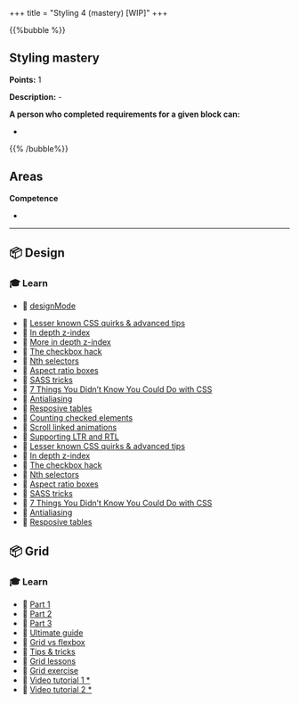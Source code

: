 +++
title = "Styling 4 (mastery) [WIP]"
+++

{{%bubble %}}

## Styling mastery

**Points:** 1

**Description:** -

**A person who completed requirements for a given block can:**

-

{{% /bubble%}}

## Areas

**Competence**

-

---

## 📦 Design

### 🎓 Learn

- 📗 [designMode](https://dev.to/arbaoui_mehdi/edit-your-website-live-in-google-chrome-by-using-document-designmode-5d9h)
* 📗 [Lesser known CSS quirks & advanced tips](https://medium.com/@peedutuisk/lesser-known-css-quirks-oddities-and-advanced-tips-css-is-awesome-8ee3d16295bb)
* 📗 [In depth z-index](https://philipwalton.com/articles/what-no-one-told-you-about-z-index/)
* 📗 [More in depth z-index](https://www.joshwcomeau.com/css/stacking-contexts)
* 📗 [The checkbox hack](https://css-tricks.com/the-checkbox-hack/)
* 📗 [Nth selectors](http://nthmaster.com/)
* 📗 [Aspect ratio boxes](https://css-tricks.com/aspect-ratio-boxes/)
* 📗 [SASS tricks](https://selleo.com/til/posts/a7wesnz6to-sass-bem-not-til-but-still-some-interesting-magic)
* 📗 [7 Things You Didn’t Know You Could Do with CSS](https://davidwalsh.name/css-facts)
* 📗 [Antialiasing](https://medium.com/better-programming/improving-font-rendering-with-css-3383fc358cbc)
* 📗 [Resposive tables](https://css-tricks.com/responsive-data-tables/)
* 📗 [Counting checked elements](https://codersblock.com/blog/diving-into-the-before-and-after-pseudo-elements/#showing-counts-with-counters)
* 📗 [Scroll linked animations](https://www.bram.us/2021/02/23/the-future-of-css-scroll-linked-animations-part-1/)
* 📗 [Supporting LTR and RTL](https://www.youtube.com/watch?v=01H-8K3AZAs)
* 📗 [Lesser known CSS quirks & advanced tips](https://medium.com/@peedutuisk/lesser-known-css-quirks-oddities-and-advanced-tips-css-is-awesome-8ee3d16295bb)
* 📗 [In depth z-index](https://philipwalton.com/articles/what-no-one-told-you-about-z-index/)
* 📗 [The checkbox hack](https://css-tricks.com/the-checkbox-hack/)
* 📗 [Nth selectors](http://nthmaster.com/)
* 📗 [Aspect ratio boxes](https://css-tricks.com/aspect-ratio-boxes/)
* 📗 [SASS tricks](https://selleo.com/til/posts/a7wesnz6to-sass-bem-not-til-but-still-some-interesting-magic)
* 📗 [7 Things You Didn’t Know You Could Do with CSS](https://davidwalsh.name/css-facts)
* 📗 [Antialiasing](https://medium.com/better-programming/improving-font-rendering-with-css-3383fc358cbc)
* 📗 [Resposive tables](https://css-tricks.com/responsive-data-tables/)

## 📦 Grid

### 🎓 Learn

* 📗 [Part 1](https://css-irl.info/debugging-css-grid-part-1-understanding-implicit-tracks/)
* 📗 [Part 2](https://css-irl.info/debugging-css-grid-part-2-what-the-fraction/)
* 📗 [Part 3](https://css-irl.info/debugging-css-grid-part-3-auto-flow-order-and-item-placement/)
* 📗 [Ultimate guide](https://jstutorial.medium.com/the-ultimate-guide-to-css-grid-2c5ba7b47356)
* 📗 [Grid vs flexbox](https://www.webdesignerdepot.com/2018/09/grid-vs-flexbox-which-should-you-choose/)
* 📗 [Tips & tricks](https://medium.com/@elad/becoming-a-css-grid-ninja-f4c6db018cc1)
* 📗 [Grid lessons](https://www.euismod.dev/)
* 📗 [Grid exercise](http://cssgridgarden.com/)
* 📗 [Video tutorial 1 *](https://scrimba.com/g/gR8PTE)
* 📗 [Video tutorial 2 *](https://cssgrid.io/)
